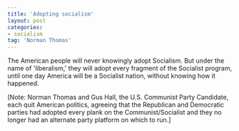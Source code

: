 ```yaml
---
title: 'Adopting socialism'
layout: post
categories:
- socialism
tag: 'Norman Thomas'
---
```


The American people will never knowingly adopt Socialism. But under the name of 'liberalism,' they will adopt every fragment of the Socialist program, until one day America will be a Socialist nation, without knowing how it happened.  
  
\[Note: Norman Thomas and Gus Hall, the U.S. Communist Party Candidate, each quit American politics, agreeing that the Republican and Democratic parties had adopted every plank on the Communist/Socialist and they no longer had an alternate party platform on which to run.\]